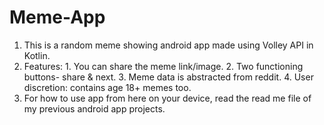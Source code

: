 # Meme-App
1. This is a random meme showing android app made using Volley API in Kotlin.
2. Features: 1. You can share the meme link/image.
             2. Two functioning buttons- share & next.
             3. Meme data is abstracted from reddit.
             4. User discretion: contains age 18+ memes too.
3. For how to use app from here on your device, read the read me file of my previous android app projects.
